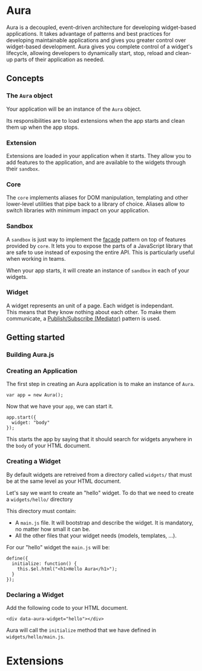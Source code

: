 # Aura

Aura is a decoupled, event-driven architecture for developing widget-based applications. It takes advantage of patterns and best practices for developing maintainable applications and gives you greater control over widget-based development. Aura gives you complete control of a widget's lifecycle, allowing developers to dynamically start, stop, reload and clean-up parts of their application as needed.

## Concepts

### The `Aura` object

Your application will be an instance of the `Aura` object.

Its responsibilities are to load extensions when the app starts and clean them up when the app stops.

### Extension

Extensions are loaded in your application when it starts. They allow you to add features to the application, and are available to the widgets through their `sandbox`.

### Core

The `core` implements aliases for DOM manipulation, templating and other lower-level utilities that pipe back to a library of choice. Aliases allow to switch libraries with minimum impact on your application.

### Sandbox

A `sandbox` is just way to implement the [facade](http://addyosmani.com/resources/essentialjsdesignpatterns/book/#facadepatternjavascript) pattern on top of features provided by `core`. It lets you to expose the parts of a JavaScript library that are safe to use instead of exposing the entire API. This is particularly useful when working in teams.

When your app starts, it will create an instance of `sandbox` in each of your widgets.

### Widget

A widget represents an unit of a page. Each widget is independant.  
This means that they know nothing about each other. To make them communicate, a [Publish/Subscribe (Mediator)](http://addyosmani.com/resources/essentialjsdesignpatterns/book/#mediatorpatternjavascript) pattern is used.


## Getting started

### Building Aura.js

<!-- TODO -->

### Creating an Application

The first step in creating an Aura application is to make an instance of `Aura`.

    var app = new Aura();

Now that we have your `app`, we can start it.

	app.start({
	  widget: "body"
	});

This starts the app by saying that it should search for widgets anywhere in the `body` of your HTML document.

### Creating a Widget

By default widgets are retreived from a directory called `widgets/` that must be at the same level as your HTML document.

Let's say we want to create an "hello" widget. To do that we need to create a `widgets/hello/` directory

This directory must contain:

- A `main.js` file. It will bootstrap and describe the widget. It is mandatory, no matter how small it can be.
- All the other files that your widget needs (models, templates, …).

For our "hello" widget the `main.js` will be:

    define({
      initialize: function() {
        this.$el.html("<h1>Hello Aura</h1>");
      }
    });

### Declaring a Widget

Add the following code to your HTML document.

    <div data-aura-widget="hello"></div>

Aura will call the `initialize` method that we have defined in `widgets/hello/main.js`.

# Extensions

<!-- TODO -->
